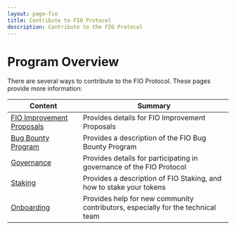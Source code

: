 ```yaml
---
layout: page-fio
title: Contribute to FIO Protocol
description: Contribute to the FIO Protocol
---
```

# Program Overview
There are several ways to contribute to the FIO Protocol.  These pages provide more information:

|Content  |Summary |
|---|---|
| [FIO Improvement Proposals]({{site.baseurl}}/docs/contribute/fips) | Provides details for FIO Improvement Proposals
| [Bug Bounty Program]({{site.baseurl}}/docs//contribute/bounty)|Provides a description of the FIO Bug Bounty Program |
| [Governance]({{site.baseurl}}/docs//contribute/governance)|Provides details for participating in governance of the FIO Protocol |
| [Staking]({{site.baseurl}}/docs//contribute/staking)|Provides a description of FIO Staking, and how to stake your tokens |
| [Onboarding]({{site.baseurl}}/docs//contribute/onboarding)|Provides help for new community contributors, especially for the technical team|
